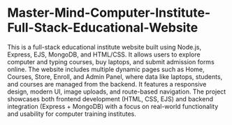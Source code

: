 # Master-Mind-Computer-Institute-Full-Stack-Educational-Website
This is a full-stack educational institute website built using Node.js, Express, EJS, MongoDB, and HTML/CSS. It allows users to explore computer and typing courses, buy laptops, and submit admission forms online. The website includes multiple dynamic pages such as Home, Courses, Store, Enroll, and Admin Panel, where data like laptops, students, and courses are managed from the backend. It features a responsive design, modern UI, image uploads, and route-based navigation. The project showcases both frontend development (HTML, CSS, EJS) and backend integration (Express + MongoDB) with a focus on real-world functionality and usability for computer training institutes.
